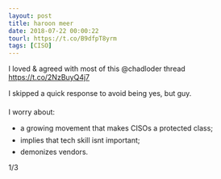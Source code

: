```yaml
---
layout: post
title: haroon meer
date: 2018-07-22 00:00:22
tourl: https://t.co/B9dfpT8yrm
tags: [CISO]
---
```

I loved &amp; agreed with most of this @chadloder thread
https://t.co/2NzBuyQ4j7

I skipped a quick response to avoid being yes, but guy.

I worry about:
- a growing movement that makes CISOs a protected class;
- implies that tech skill isnt important;
- demonizes vendors.

1/3